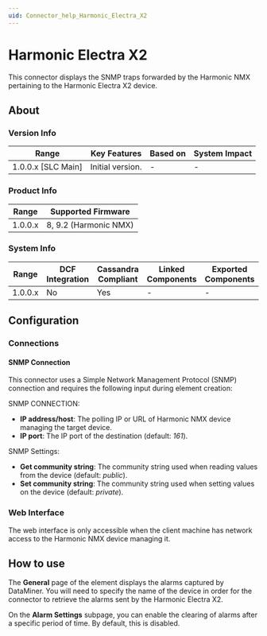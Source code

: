 ```yaml
---
uid: Connector_help_Harmonic_Electra_X2
---
```


# Harmonic Electra X2

This connector displays the SNMP traps forwarded by the Harmonic NMX pertaining to the Harmonic Electra X2 device.

## About

### Version Info

| Range                | Key Features     | Based on     | System Impact     |
|----------------------|------------------|--------------|-------------------|
| 1.0.0.x \[SLC Main\] | Initial version. | \-           | \-                |

### Product Info

| Range     | Supported Firmware     |
|-----------|------------------------|
| 1.0.0.x   | 8, 9.2 (Harmonic NMX)  |

### System Info

| Range     | DCF Integration     | Cassandra Compliant     | Linked Components     | Exported Components     |
|-----------|---------------------|-------------------------|-----------------------|-------------------------|
| 1.0.0.x   | No                  | Yes                     | \-                    | \-                      |

## Configuration

### Connections

#### SNMP Connection

This connector uses a Simple Network Management Protocol (SNMP) connection and requires the following input during element creation:

SNMP CONNECTION:

- **IP address/host**: The polling IP or URL of Harmonic NMX device managing the target device.
- **IP port**: The IP port of the destination (default: *161*).

SNMP Settings:

- **Get community string**: The community string used when reading values from the device (default: *public*).
- **Set community string**: The community string used when setting values on the device (default: *private*).

### Web Interface

The web interface is only accessible when the client machine has network access to the Harmonic NMX device managing it.

## How to use

The **General** page of the element displays the alarms captured by DataMiner. You will need to specify the name of the device in order for the connector to retrieve the alarms sent by the Harmonic Electra X2.

On the **Alarm Settings** subpage, you can enable the clearing of alarms after a specific period of time. By default, this is disabled.
